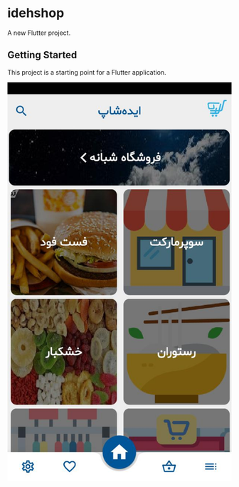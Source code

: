 # idehshop

A new Flutter project.

## Getting Started

This project is a starting point for a Flutter application.



![alt text](https://github.com/MahdiGharooni/taskimages/blob/main/idehshop1.jpeg?raw=true)
